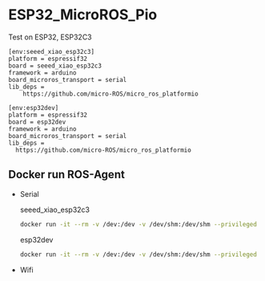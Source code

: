 # ESP32_MicroROS_Pio

Test on ESP32, ESP32C3

```config
[env:seeed_xiao_esp32c3]
platform = espressif32
board = seeed_xiao_esp32c3
framework = arduino
board_microros_transport = serial
lib_deps = 
	https://github.com/micro-ROS/micro_ros_platformio

[env:esp32dev]
platform = espressif32
board = esp32dev
framework = arduino
board_microros_transport = serial
lib_deps = 
  https://github.com/micro-ROS/micro_ros_platformio
```

## Docker run ROS-Agent

- Serial

  seeed_xiao_esp32c3 

  ```bash
  docker run -it --rm -v /dev:/dev -v /dev/shm:/dev/shm --privileged --net=host microros/micro-ros-agent:humble serial --dev /dev/ttyACM0 -v6
  ```

  esp32dev

  ```bash
  docker run -it --rm -v /dev:/dev -v /dev/shm:/dev/shm --privileged --net=host microros/micro-ros-agent:humble serial --dev /dev/ttyUSB0 -v6
  ```

- Wifi

